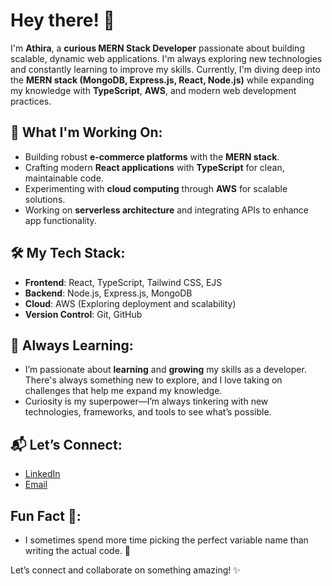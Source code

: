 # Hey there! 👋

I'm **Athira**, a **curious MERN Stack Developer** passionate about building scalable, dynamic web applications. I'm always exploring new technologies and constantly learning to improve my skills. Currently, I'm diving deep into the **MERN stack (MongoDB, Express.js, React, Node.js)** while expanding my knowledge with **TypeScript**, **AWS**, and modern web development practices.

## 🚀 What I'm Working On:
- Building robust **e-commerce platforms** with the **MERN stack**.
- Crafting modern **React applications** with **TypeScript** for clean, maintainable code.
- Experimenting with **cloud computing** through **AWS** for scalable solutions.
- Working on **serverless architecture** and integrating APIs to enhance app functionality.

## 🛠️ My Tech Stack:
- **Frontend**: React, TypeScript, Tailwind CSS, EJS  
- **Backend**: Node.js, Express.js, MongoDB  
- **Cloud**: AWS (Exploring deployment and scalability)  
- **Version Control**: Git, GitHub  

## 🌱 Always Learning:
- I’m passionate about **learning** and **growing** my skills as a developer. There's always something new to explore, and I love taking on challenges that help me expand my knowledge.
- Curiosity is my superpower—I’m always tinkering with new technologies, frameworks, and tools to see what’s possible.

## 📬 Let’s Connect:
- [LinkedIn](https://www.linkedin.com/in/your-profile](https://www.linkedin.com/in/athira-v-jacob-920487246/))
- [Email](athiravj1497@gmail.com)

## Fun Fact 🎉:
- I sometimes spend more time picking the perfect variable name than writing the actual code. 🤔


Let’s connect and collaborate on something amazing! ✨
